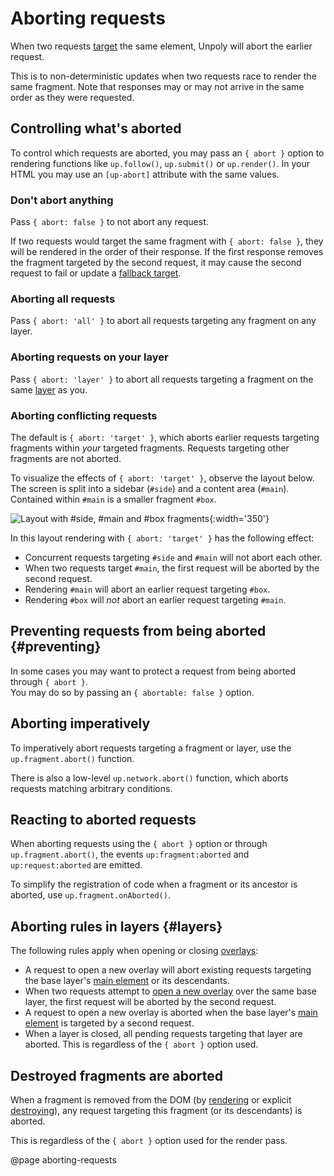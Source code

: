 Aborting requests
=================

When two requests [target](/targeting-fragments) the same element, Unpoly will abort the earlier request.

This is to non-deterministic updates when two requests race to render the same fragment.
Note that responses may or may not arrive in the same order as they were requested.


## Controlling what's aborted

To control which requests are aborted, you may pass an `{ abort }` option to rendering functions
like `up.follow()`, `up.submit()` or `up.render()`. In your HTML you may use
an `[up-abort]` attribute with the same values.

### Don't abort anything

Pass `{ abort: false }` to not abort any request.

If two requests would target the same fragment with `{ abort: false }`, they
will be rendered in the order of their response. If the first response removes
the fragment targeted by the second request, it may cause the second request
to fail or update a [fallback target](/up.render#options.fallback).

### Aborting all requests

Pass `{ abort: 'all' }` to abort all requests targeting any fragment on any layer.

### Aborting requests on your layer

Pass `{ abort: 'layer' }` to abort all requests targeting a fragment on the same
[layer](/up.layer) as you.

### Aborting conflicting requests

The default is `{ abort: 'target' }`, which aborts earlier requests targeting
fragments within *your* targeted fragments. Requests targeting other fragments are not aborted.

To visualize the effects of `{ abort: 'target' }`, observe the layout below.
The screen is split into a sidebar (`#side`) and a content area (`#main`). Contained within
`#main` is a smaller fragment `#box`.

![Layout with #side, #main and #box fragments](images/side-main-box.svg){:width='350'}

In this layout rendering with `{ abort: 'target' }` has the following effect:

- Concurrent requests targeting `#side` and `#main` will not abort each other.
- When two requests target `#main`, the first request will be aborted by the second request.
- Rendering `#main` will abort an earlier request targeting `#box`.
- Rendering `#box` will *not* abort an earlier request targeting `#main`.

## Preventing requests from being aborted {#preventing}

In some cases you may want to protect a request from being aborted through `{ abort }`.\
You may do so by passing an `{ abortable: false }` option.

## Aborting imperatively

To imperatively abort requests targeting a fragment or layer, use the `up.fragment.abort()` function.

There is also a low-level `up.network.abort()` function, which aborts requests
matching arbitrary conditions.

## Reacting to aborted requests

When aborting requests using the `{ abort }` option or through `up.fragment.abort()`,
the events `up:fragment:aborted` and `up:request:aborted` are emitted.

To simplify the registration of code when a fragment or its ancestor is aborted, use `up.fragment.onAborted()`.

## Aborting rules in layers {#layers}

The following rules apply when opening or closing [overlays](/up.layer):

- A request to open a new overlay will abort existing requests targeting the base layer's [main element](/main) or its descendants.
- When two requests attempt to [open a new overlay](/up-layer-new) over the same base layer, the first request will be aborted by the second request.
- A request to open a new overlay is aborted when the base layer's [main element](/main) is targeted by a second request.
- When a layer is closed, all pending requests targeting that layer are aborted. This is regardless of the `{ abort }` option used.


## Destroyed fragments are aborted

When a fragment is removed from the DOM (by [rendering](/up.render) or explicit [destroying](/up.destroy)),
any request targeting this fragment (or its descendants) is aborted.

This is regardless of the `{ abort }` option used for the render pass.

@page aborting-requests
